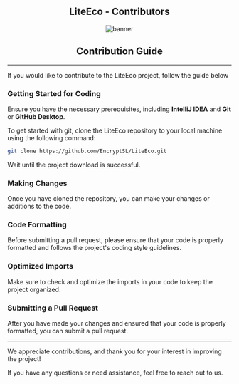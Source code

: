 <div style="text-align: center;">

## LiteEco - Contributors

![banner](https://user-images.githubusercontent.com/9441083/215228544-29c3bfa3-f67f-4f9d-8510-bde3f133018e.jpg)

## Contribution Guide

</div>

---


If you would like to contribute to the LiteEco project, follow the guide below

### Getting Started for Coding

Ensure you have the necessary prerequisites, including **IntelliJ IDEA** and **Git** or **GitHub Desktop**.

To get started with git, clone the LiteEco repository to your local machine using the following command:

```bash
git clone https://github.com/EncryptSL/LiteEco.git
```

Wait until the project download is successful.

### Making Changes

Once you have cloned the repository, you can make your changes or additions to the code.

### Code Formatting

Before submitting a pull request, please ensure that your code is properly formatted and follows the project's coding style guidelines.

### Optimized Imports

Make sure to check and optimize the imports in your code to keep the project organized.

### Submitting a Pull Request

After you have made your changes and ensured that your code is properly formatted, you can submit a pull request.

---

We appreciate contributions, and thank you for your interest in improving the project!

If you have any questions or need assistance, feel free to reach out to us.

